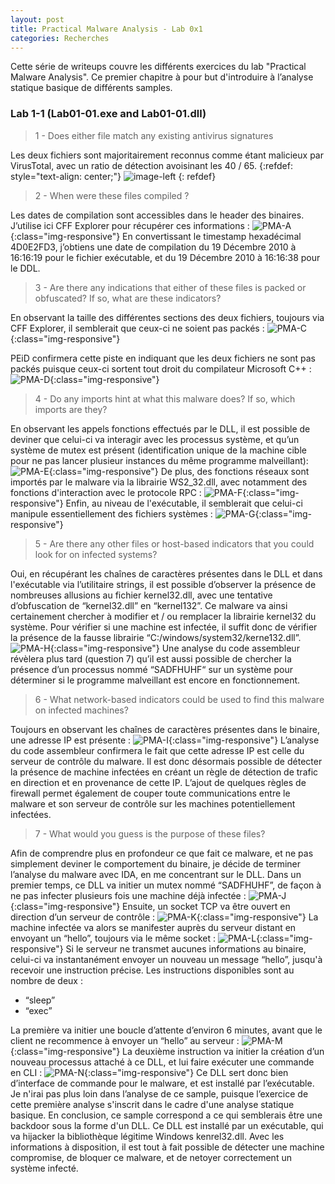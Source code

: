 ```yaml
---
layout: post
title: Practical Malware Analysis - Lab 0x1
categories: Recherches
---
```


Cette série de writeups couvre les différents exercices du lab "Practical Malware Analysis". Ce premier chapitre à pour but d'introduire à l’analyse statique basique de différents samples.

### Lab 1-1 (Lab01-01.exe and Lab01-01.dll)
> 1 - Does either file match any existing antivirus signatures

Les deux fichiers sont majoritairement reconnus comme étant malicieux par VirusTotal, avec un ratio de détection avoisinant les 40 / 65.
{:refdef: style="text-align: center;"}
![image-left](/img/PMA/chap1/B.PNG)
{: refdef}
> 2 - When were these files compiled ?

Les dates de compilation sont accessibles dans le header des binaires. J’utilise ici CFF Explorer pour récupérer ces informations :
![PMA-A](/img/PMA/chap1/A.PNG){:class="img-responsive"}
En convertissant le timestamp hexadécimal 4D0E2FD3, j’obtiens une date de compilation du 19 Décembre 2010 à 16:16:19 pour le fichier exécutable, et du 19 Décembre 2010 à 16:16:38 pour le DDL.

> 3 - Are there any indications that either of these files is packed or obfuscated? If so, what are these indicators?

En observant la taille des différentes sections des deux fichiers, toujours via CFF Explorer, il semblerait que ceux-ci ne soient pas packés :
![PMA-C](/img/PMA/chap1/C.PNG){:class="img-responsive"}

PEiD confirmera cette piste en indiquant que les deux fichiers ne sont pas packés puisque ceux-ci sortent tout droit du compilateur Microsoft C++ :
![PMA-D](/img/PMA/chap1/D.PNG){:class="img-responsive"}
> 4 - Do any imports hint at what this malware does? If so, which imports are they?

En observant les appels fonctions effectués par le DLL, il est possible de deviner que celui-ci va interagir avec les processus système, et qu’un système de mutex est présent (identification unique de la machine cible pour ne pas lancer plusieur instances du même programme malveillant):
![PMA-E](/img/PMA/chap1/E.PNG){:class="img-responsive"}
De plus, des fonctions réseaux sont importés par le malware via la librairie WS2_32.dll, avec notamment des fonctions d'interaction avec le protocole RPC :
![PMA-F](/img/PMA/chap1/F.PNG){:class="img-responsive"}
Enfin, au niveau de l'exécutable, il semblerait que celui-ci manipule essentiellement des fichiers systèmes :
![PMA-G](/img/PMA/chap1/G.PNG){:class="img-responsive"}
> 5 - Are there any other files or host-based indicators that you could look for
on infected systems?

Oui, en récupérant les chaînes de caractères présentes dans le DLL et dans l'exécutable via l’utilitaire strings, il est possible d’observer la présence de nombreuses allusions au fichier kernel32.dll, avec une tentative d’obfuscation de “kernel32.dll” en “kernel132”. Ce malware va ainsi certainement chercher à modifier et / ou remplacer la librairie kernel32 du système.
Pour vérifier si une machine est infectée, il suffit donc de vérifier la présence de la fausse librairie “C:/windows/system32/kerne132.dll”.
![PMA-H](/img/PMA/chap1/H.PNG){:class="img-responsive"}
Une analyse du code assembleur révèlera plus tard (question 7) qu’il est aussi possible de chercher la présence d’un processus nommé “SADFHUHF“ sur un système pour déterminer si le programme malveillant est encore en fonctionnement.

> 6 - What network-based indicators could be used to find this malware on
infected machines?

Toujours en observant les chaînes de caractères présentes dans le binaire, une adresse IP est présente :
![PMA-I](/img/PMA/chap1/I.PNG){:class="img-responsive"}
L’analyse du code assembleur confirmera le fait que cette adresse IP est celle du serveur de contrôle du malware. Il est donc désormais possible de détecter la présence de machine infectées en créant un règle de détection de trafic en direction et en provenance de cette IP. L’ajout de quelques règles de firewall permet également de couper toute communications entre le malware et son serveur de contrôle sur les machines potentiellement infectées.

> 7 - What would you guess is the purpose of these files?

Afin de comprendre plus en profondeur ce que fait ce malware, et ne pas simplement deviner le comportement du binaire, je décide de terminer l’analyse du malware avec IDA, en me concentrant sur le DLL.
Dans un premier temps, ce DLL va initier un mutex nommé “SADFHUHF”, de façon à ne pas infecter plusieurs fois une machine déjà infectée :
![PMA-J](/img/PMA/chap1/J.PNG){:class="img-responsive"}
Ensuite, un socket TCP va être ouvert en direction d’un serveur de contrôle :
![PMA-K](/img/PMA/chap1/K.PNG){:class="img-responsive"}
La machine infectée va alors se manifester auprès du serveur distant en envoyant un “hello”, toujours via le même socket :
![PMA-L](/img/PMA/chap1/L.PNG){:class="img-responsive"}
Si le serveur ne transmet aucunes informations au binaire, celui-ci va instantanément envoyer un nouveau un message “hello”, jusqu'à recevoir une instruction précise.
Les instructions disponibles sont au nombre de deux :
- “sleep”
- “exec”

La première va initier une boucle d’attente d’environ 6 minutes, avant que le client ne recommence à envoyer un “hello” au serveur :
![PMA-M](/img/PMA/chap1/M.PNG){:class="img-responsive"}
La deuxième instruction va initier la création d’un nouveau processus attaché à ce DLL, et lui faire exécuter une commande en CLI :
![PMA-N](/img/PMA/chap1/N.PNG){:class="img-responsive"}
Ce DLL sert donc bien d’interface de commande pour le malware, et est installé par l’exécutable. Je n'irai pas plus loin dans l’analyse de ce sample, puisque l’exercice de cette première analyse s'inscrit dans le cadre d'une analyse statique basique.
En conclusion, ce sample correspond a ce qui semblerais être une backdoor sous la forme d'un DLL. Ce DLL est installé par un exécutable, qui va hijacker la bibliothèque légitime Windows kenrel32.dll. Avec les informations à disposition, il est tout à fait possible de détecter une machine compromise, de bloquer ce malware, et de netoyer correctement un système infecté.
